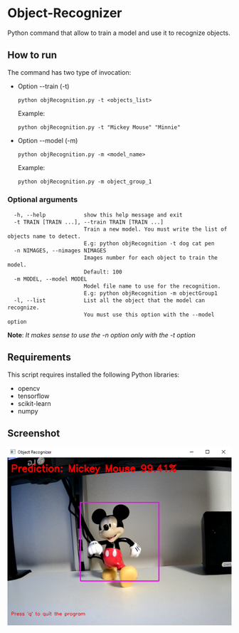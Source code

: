 # Object-Recognizer
Python command that allow to train a model and use it to recognize objects.

## How to run ##
The command has two type of invocation:
* Option --train (-t)
  ```
  python objRecognition.py -t <objects_list>
  ```
  Example:
  ```
  python objRecognition.py -t "Mickey Mouse" "Minnie"
  ```
  
* Option --model (-m) 
  ```
  python objRecognition.py -m <model_name>
  ```
  Example:
  ```
  python objRecognition.py -m object_group_1
  ```
  
### Optional arguments ###
```
  -h, --help            show this help message and exit
  -t TRAIN [TRAIN ...], --train TRAIN [TRAIN ...]
                        Train a new model. You must write the list of objects name to detect.
                        E.g: python objRecognition -t dog cat pen
  -n NIMAGES, --nimages NIMAGES
                        Images number for each object to train the model.
                        Default: 100
  -m MODEL, --model MODEL
                        Model file name to use for the recognition.
                        E.g: python objRecognition -m objectGroup1
  -l, --list            List all the object that the model can recognize.
                        You must use this option with the --model option
```
**Note**: _It makes sense to use the -n option only with the -t option_

## Requirements ##
This script requires installed the following Python libraries:
* opencv
* tensorflow
* scikit-learn
* numpy

## Screenshot ##
![Mickey_Mouse](img/mickey_mouse.PNG)
